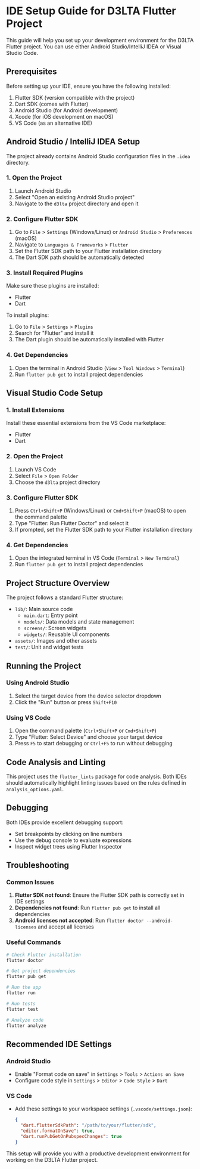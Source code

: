 # IDE Setup Guide for D3LTA Flutter Project

This guide will help you set up your development environment for the D3LTA Flutter project. You can use either Android Studio/IntelliJ IDEA or Visual Studio Code.

## Prerequisites

Before setting up your IDE, ensure you have the following installed:

1. Flutter SDK (version compatible with the project)
2. Dart SDK (comes with Flutter)
3. Android Studio (for Android development)
4. Xcode (for iOS development on macOS)
5. VS Code (as an alternative IDE)

## Android Studio / IntelliJ IDEA Setup

The project already contains Android Studio configuration files in the `.idea` directory.

### 1. Open the Project

1. Launch Android Studio
2. Select "Open an existing Android Studio project"
3. Navigate to the `d3lta` project directory and open it

### 2. Configure Flutter SDK

1. Go to `File` > `Settings` (Windows/Linux) or `Android Studio` > `Preferences` (macOS)
2. Navigate to `Languages & Frameworks` > `Flutter`
3. Set the Flutter SDK path to your Flutter installation directory
4. The Dart SDK path should be automatically detected

### 3. Install Required Plugins

Make sure these plugins are installed:
- Flutter
- Dart

To install plugins:
1. Go to `File` > `Settings` > `Plugins`
2. Search for "Flutter" and install it
3. The Dart plugin should be automatically installed with Flutter

### 4. Get Dependencies

1. Open the terminal in Android Studio (`View` > `Tool Windows` > `Terminal`)
2. Run `flutter pub get` to install project dependencies

## Visual Studio Code Setup

### 1. Install Extensions

Install these essential extensions from the VS Code marketplace:
- Flutter
- Dart

### 2. Open the Project

1. Launch VS Code
2. Select `File` > `Open Folder`
3. Choose the `d3lta` project directory

### 3. Configure Flutter SDK

1. Press `Ctrl+Shift+P` (Windows/Linux) or `Cmd+Shift+P` (macOS) to open the command palette
2. Type "Flutter: Run Flutter Doctor" and select it
3. If prompted, set the Flutter SDK path to your Flutter installation directory

### 4. Get Dependencies

1. Open the integrated terminal in VS Code (`Terminal` > `New Terminal`)
2. Run `flutter pub get` to install project dependencies

## Project Structure Overview

The project follows a standard Flutter structure:
- `lib/`: Main source code
  - `main.dart`: Entry point
  - `models/`: Data models and state management
  - `screens/`: Screen widgets
  - `widgets/`: Reusable UI components
- `assets/`: Images and other assets
- `test/`: Unit and widget tests

## Running the Project

### Using Android Studio
1. Select the target device from the device selector dropdown
2. Click the "Run" button or press `Shift+F10`

### Using VS Code
1. Open the command palette (`Ctrl+Shift+P` or `Cmd+Shift+P`)
2. Type "Flutter: Select Device" and choose your target device
3. Press `F5` to start debugging or `Ctrl+F5` to run without debugging

## Code Analysis and Linting

This project uses the `flutter_lints` package for code analysis. Both IDEs should automatically highlight linting issues based on the rules defined in `analysis_options.yaml`.

## Debugging

Both IDEs provide excellent debugging support:
- Set breakpoints by clicking on line numbers
- Use the debug console to evaluate expressions
- Inspect widget trees using Flutter Inspector

## Troubleshooting

### Common Issues

1. **Flutter SDK not found**: Ensure the Flutter SDK path is correctly set in IDE settings
2. **Dependencies not found**: Run `flutter pub get` to install all dependencies
3. **Android licenses not accepted**: Run `flutter doctor --android-licenses` and accept all licenses

### Useful Commands

```bash
# Check Flutter installation
flutter doctor

# Get project dependencies
flutter pub get

# Run the app
flutter run

# Run tests
flutter test

# Analyze code
flutter analyze
```

## Recommended IDE Settings

### Android Studio
- Enable "Format code on save" in `Settings` > `Tools` > `Actions on Save`
- Configure code style in `Settings` > `Editor` > `Code Style` > `Dart`

### VS Code
- Add these settings to your workspace settings (`.vscode/settings.json`):
  ```json
  {
    "dart.flutterSdkPath": "/path/to/your/flutter/sdk",
    "editor.formatOnSave": true,
    "dart.runPubGetOnPubspecChanges": true
  }
  ```

This setup will provide you with a productive development environment for working on the D3LTA Flutter project.